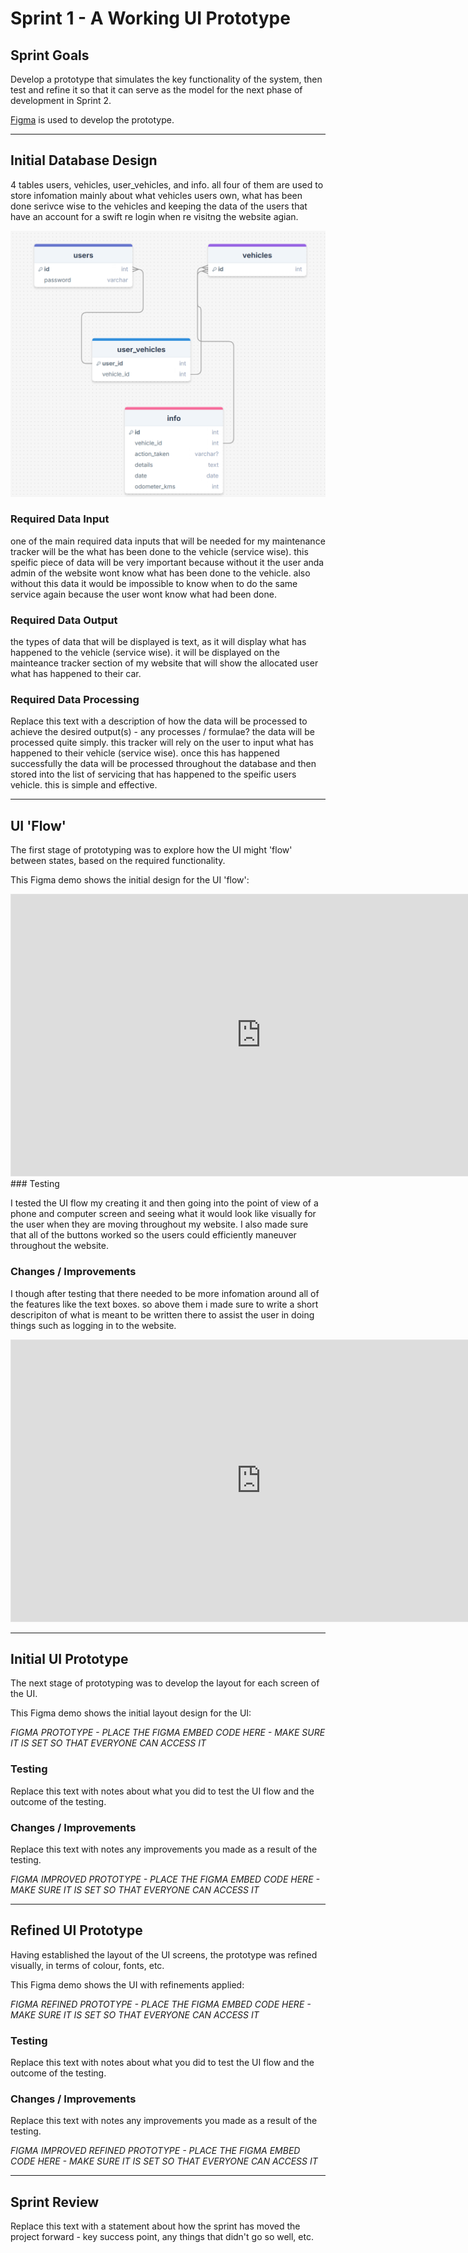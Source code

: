 # Sprint 1 - A Working UI Prototype


## Sprint Goals

Develop a prototype that simulates the key functionality of the system, then test and refine it so that it can serve as the model for the next phase of development in Sprint 2.

[Figma](https://www.figma.com/design/3xvhbf0oNIssvHvngZwedf/300dtd-demo-to-do-list?node-id=0-1&p=f&t=gwqM7lWv4cwaPTXF-0) is  used to develop the prototype.


---

## Initial Database Design
4 tables users, vehicles, user_vehicles, and info. all four of them are used to store infomation mainly about what vehicles users own, what has been done serivce wise to the vehicles and keeping the data of the users that have an account for a swift re login when re visitng the website agian.

![SCREENSHOT OF DB DESIGN](screenshot_of_database.png)

 
### Required Data Input
one of the main required data inputs that will be needed for my maintenance tracker will be the what has been done to the vehicle (service wise). this speific piece of data will be very important because without it the user anda admin of the website wont know what has been done to the vehicle. also without this data it would be impossible to know when to do the same service again because the user wont know what had been done.
### Required Data Output
the types of data that will be displayed is text, as it will display what has happened to the vehicle (service wise). it will be displayed on the mainteance tracker section of my website that will show the allocated user what has happened to their car.
### Required Data Processing
Replace this text with a description of how the data will be processed to achieve the desired output(s) - any processes / formulae?
the data will be processed quite simply. this tracker will rely on the user to input what has happened to their vehicle (service wise). once this has happened successfully the data will be processed throughout the database and then stored into the list of servicing that has happened to the speific users vehicle. this is simple and effective. 

---

## UI 'Flow'

The first stage of prototyping was to explore how the UI might 'flow' between states, based on the required functionality.

This Figma demo shows the initial design for the UI 'flow':

<iframe style="border: 1px solid rgba(0, 0, 0, 0.1);" width="800" height="450" src="https://embed.figma.com/design/3xvhbf0oNIssvHvngZwedf/300dtd-demo-to-do-list?node-id=0-1&embed-host=share" allowfullscreen></iframe>
### Testing

I tested the UI flow my creating it and then going into the point of view of a phone and computer screen and seeing what it would look like visually for the user when they are moving throughout my website. I also made sure that all of the buttons worked so the users could efficiently maneuver throughout the website.
### Changes / Improvements
I though after testing that there needed to be more infomation around all of the features like the text boxes. so above them i made sure to write a short descripiton of what is meant to be written there to assist the user in doing things such as logging in to the website.

<iframe style="border: 1px solid rgba(0, 0, 0, 0.1);" width="800" height="450" src="https://embed.figma.com/design/3xvhbf0oNIssvHvngZwedf/300dtd-demo-to-do-list?node-id=0-1&embed-host=share" allowfullscreen></iframe>


---

## Initial UI Prototype

The next stage of prototyping was to develop the layout for each screen of the UI.

This Figma demo shows the initial layout design for the UI:

*FIGMA PROTOTYPE - PLACE THE FIGMA EMBED CODE HERE - MAKE SURE IT IS SET SO THAT EVERYONE CAN ACCESS IT*

### Testing

Replace this text with notes about what you did to test the UI flow and the outcome of the testing.

### Changes / Improvements

Replace this text with notes any improvements you made as a result of the testing.

*FIGMA IMPROVED PROTOTYPE - PLACE THE FIGMA EMBED CODE HERE - MAKE SURE IT IS SET SO THAT EVERYONE CAN ACCESS IT*


---

## Refined UI Prototype

Having established the layout of the UI screens, the prototype was refined visually, in terms of colour, fonts, etc.

This Figma demo shows the UI with refinements applied:

*FIGMA REFINED PROTOTYPE - PLACE THE FIGMA EMBED CODE HERE - MAKE SURE IT IS SET SO THAT EVERYONE CAN ACCESS IT*

### Testing

Replace this text with notes about what you did to test the UI flow and the outcome of the testing.

### Changes / Improvements

Replace this text with notes any improvements you made as a result of the testing.

*FIGMA IMPROVED REFINED PROTOTYPE - PLACE THE FIGMA EMBED CODE HERE - MAKE SURE IT IS SET SO THAT EVERYONE CAN ACCESS IT*


---

## Sprint Review

Replace this text with a statement about how the sprint has moved the project forward - key success point, any things that didn't go so well, etc.

